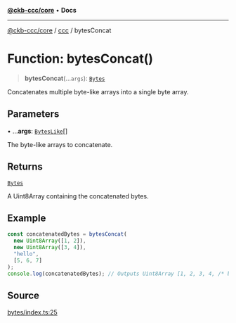 [**@ckb-ccc/core**](README.md) • **Docs**

***

[@ckb-ccc/core](README.md) / [ccc](Namespace.ccc.md) / bytesConcat

# Function: bytesConcat()

> **bytesConcat**(...`args`): [`Bytes`](ccc.Type.Bytes.md)

Concatenates multiple byte-like arrays into a single byte array.

## Parameters

• ...**args**: [`BytesLike`](ccc.Type.BytesLike.md)[]

The byte-like arrays to concatenate.

## Returns

[`Bytes`](ccc.Type.Bytes.md)

A Uint8Array containing the concatenated bytes.

## Example

```typescript
const concatenatedBytes = bytesConcat(
  new Uint8Array([1, 2]),
  new Uint8Array([3, 4]),
  "hello",
  [5, 6, 7]
);
console.log(concatenatedBytes); // Outputs Uint8Array [1, 2, 3, 4, /* bytes of "hello" */, 5, 6, 7]
```

## Source

[bytes/index.ts:25](https://github.com/SpectreMercury/ccc/blob/df48adb02ef9cfbc211311f00ecef869462de5fa/packages/core/src/bytes/index.ts#L25)
